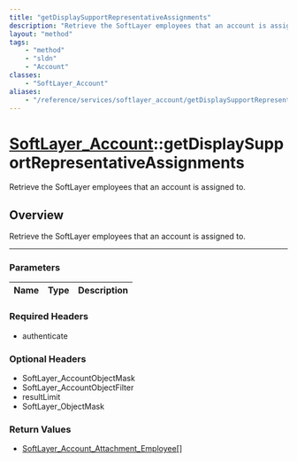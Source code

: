 ```yaml
---
title: "getDisplaySupportRepresentativeAssignments"
description: "Retrieve the SoftLayer employees that an account is assigned to."
layout: "method"
tags:
    - "method"
    - "sldn"
    - "Account"
classes:
    - "SoftLayer_Account"
aliases:
    - "/reference/services/softlayer_account/getDisplaySupportRepresentativeAssignments"
---
```

# [SoftLayer_Account](/reference/services/SoftLayer_Account)::getDisplaySupportRepresentativeAssignments


Retrieve the SoftLayer employees that an account is assigned to.


## Overview 
Retrieve the SoftLayer employees that an account is assigned to.

-----

### Parameters 
|Name | Type | Description |
| --- | --- | --- |


### Required Headers
* authenticate


### Optional Headers
* SoftLayer_AccountObjectMask
* SoftLayer_AccountObjectFilter
* resultLimit
* SoftLayer_ObjectMask

### Return Values
* <a href='/reference/datatypes/SoftLayer_Account_Attachment_Employee'>SoftLayer_Account_Attachment_Employee[] </a>




